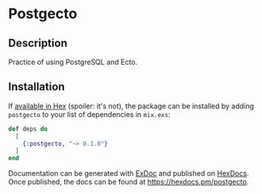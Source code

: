 # Postgecto

## Description

Practice of using PostgreSQL and Ecto.

## Installation

If [available in Hex](https://hex.pm/docs/publish) (spoiler: it's not), the package can be installed
by adding `postgecto` to your list of dependencies in `mix.exs`:

```elixir
def deps do
  [
    {:postgecto, "~> 0.1.0"}
  ]
end
```

Documentation can be generated with [ExDoc](https://github.com/elixir-lang/ex_doc)
and published on [HexDocs](https://hexdocs.pm). Once published, the docs can
be found at <https://hexdocs.pm/postgecto>.

